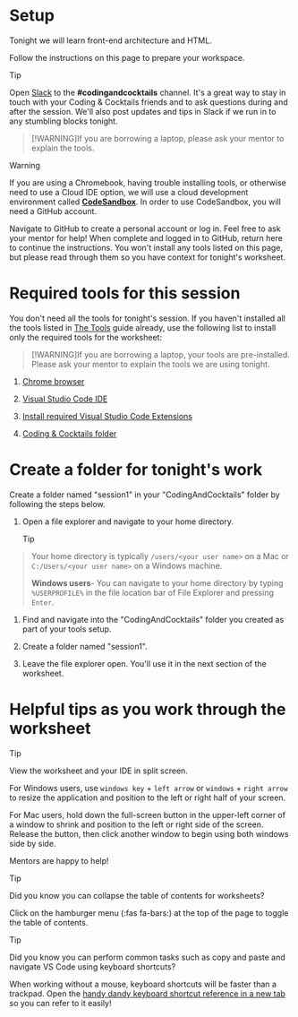 # Setup
Tonight we will learn front-end architecture and HTML.

Follow the instructions on this page to prepare your workspace.

>[!TIP]
>Open [Slack](http://kcwit.slack.com/) to the **#codingandcocktails** channel. It's a great way to stay in touch with your Coding & Cocktails friends and to ask questions during and after the session. We'll also post updates and tips in Slack if we run in to any stumbling blocks tonight.

>[!WARNING]If you are borrowing a laptop, please ask your mentor to explain the tools.

>[!WARNING]
>If you are using a Chromebook, having trouble installing tools, or otherwise need to use a Cloud IDE option, we will use a cloud development environment called [**CodeSandbox**](https://codesandbox.io). In order to use CodeSandbox, you will need a GitHub account. 
>
> Navigate to GitHub to create a personal account or log in. Feel free to ask your mentor for help! When complete and logged in to GitHub, return here to continue the instructions. You won't install any tools listed on this page, but please read through them so you have context for tonight's worksheet.


# Required tools for this session

You don't need all the tools for tonight's session. If you haven't installed all the tools listed in [The Tools](https://bit.ly/CnCTheTools) guide already, use the following list to install only the required tools for the worksheet:

>[!WARNING]If you are borrowing a laptop, your tools are pre-installed. Please ask your mentor to explain the tools we are using tonight.


1. [Chrome browser](/tools/browser/ ':target=_blank')

1. [Visual Studio Code IDE](/tools/vscode/ ':target=_blank')

1. [Install required Visual Studio Code Extensions](/tools/vscode/?id=configure ':target=_blank')

1. [Coding & Cocktails folder](/tools/directory/ ':target=_blank')


# Create a folder for tonight's work

Create a folder named "session1" in your "CodingAndCocktails" folder by following the steps below.

1. Open a file explorer and navigate to your home directory.
   >[!TIP]
>Your home directory is typically `/users/<your user name>` on a Mac or `C:/Users/<your user name>` on a Windows machine.
>
>**Windows users**- You can navigate to your home directory by typing `%USERPROFILE%` in the file location bar of File Explorer and pressing `Enter`. 

1. Find and navigate into the "CodingAndCocktails" folder you created as part of your tools setup.

1. Create a folder named "session1".

1. Leave the file explorer open. You'll use it in the next section of the worksheet.

# Helpful tips as you work through the worksheet

>[!TIP]
>View the worksheet and your IDE in split screen. 
>
>For Windows users, use `windows key` + `left arrow` or `windows` + `right arrow` to resize the application and position to the left or right half of your screen.
>
>For Mac users, hold down the full-screen button in the upper-left corner of a window to shrink and position to the left or right side of the screen. Release the button, then click another window to begin using both windows side by side.
>
>Mentors are happy to help!

>[!TIP]
>Did you know you can collapse the table of contents for worksheets?
>
>Click on the hamburger menu (:fas fa-bars:) at the top of the page to toggle the table of contents.

>[!TIP]
>Did you know you can perform common tasks such as copy and paste and navigate VS Code using keyboard shortcuts? 
>
>When working without a mouse, keyboard shortcuts will be faster than a trackpad. Open the [handy dandy keyboard shortcut reference in a new tab](/html/references/ ':target=_blank') so you can refer to it easily!


